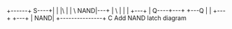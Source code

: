 +------+
S----+|      |
     |\      |
     | \ NAND|---+
     |  \    |   |
     |   +---+   |
Q----+---+       +---Q
        |       |
     +---+       +---+
     |            NAND|
     +---------------+
                C
Add NAND latch diagram
